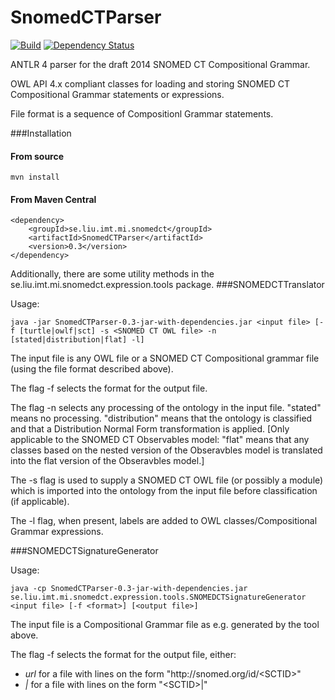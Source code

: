 SnomedCTParser
==============

[![Build](https://travis-ci.org/danka74/SnomedCTParser.png)](https://travis-ci.org/danka74/SnomedCTParser) [![Dependency Status](https://www.versioneye.com/user/projects/56a1586c89a03205c400010e/badge.svg?style=flat)](https://www.versioneye.com/user/projects/56a1586c89a03205c400010e)

ANTLR 4 parser for the draft 2014 SNOMED CT Compositional Grammar.

OWL API 4.x compliant classes for loading and storing SNOMED CT Compositional Grammar statements or expressions.

File format is a sequence of 
Compositionl Grammar statements.

###Installation

#### From source
```
mvn install
```

#### From Maven Central
```
<dependency>
    <groupId>se.liu.imt.mi.snomedct</groupId>
    <artifactId>SnomedCTParser</artifactId>
    <version>0.3</version>
</dependency>
```
Additionally, there are some utility methods in the se.liu.imt.mi.snomedct.expression.tools package.
###SNOMEDCTTranslator

Usage:
```
java -jar SnomedCTParser-0.3-jar-with-dependencies.jar <input file> [-f [turtle|owlf|sct] -s <SNOMED CT OWL file> -n [stated|distribution|flat] -l]
```

The input file is any OWL file or a SNOMED CT Compositional grammar file (using the file format described above).

The flag -f selects the format for the output file.

The flag -n selects any processing of the ontology in the input file. "stated" means no processing. "distribution" means that the ontology is classified and that a Distribution Normal Form transformation is applied. [Only applicable to the SNOMED CT Observables model: "flat" means that any classes based on the nested version of the Obseravbles model is translated into the flat version of the Obseravbles model.]

The -s flag is used to supply a SNOMED CT OWL file (or possibly a module) which is imported into the ontology from the input file before classification (if applicable).

The -l flag, when present, labels are added to OWL classes/Compositional Grammar expressions.

###SNOMEDCTSignatureGenerator

Usage:
```
java -cp SnomedCTParser-0.3-jar-with-dependencies.jar se.liu.imt.mi.snomedct.expression.tools.SNOMEDCTSignatureGenerator <input file> [-f <format>] [<output file>]
```

The input file is a Compositional Grammar file as e.g. generated by the tool above.

The flag -f selects the format for the output file, either:
* *url* for a file with lines on the form "http:<i></i>//snomed.org/id/&lt;SCTID&gt;"
* *|* for a file with lines on the form "&lt;SCTID&gt;|"
